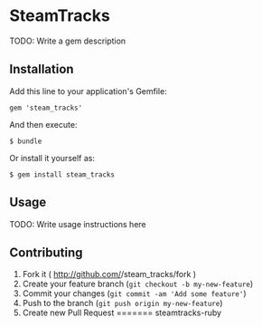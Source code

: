 # SteamTracks

TODO: Write a gem description

## Installation

Add this line to your application's Gemfile:

    gem 'steam_tracks'

And then execute:

    $ bundle

Or install it yourself as:

    $ gem install steam_tracks

## Usage

TODO: Write usage instructions here

## Contributing

1. Fork it ( http://github.com/<my-github-username>/steam_tracks/fork )
2. Create your feature branch (`git checkout -b my-new-feature`)
3. Commit your changes (`git commit -am 'Add some feature'`)
4. Push to the branch (`git push origin my-new-feature`)
5. Create new Pull Request
=======
steamtracks-ruby
